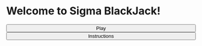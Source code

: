 
<head>
  <link rel="stylesheet" href="assets/css/style.css" />
</head>
<body>
  <div class="container content-container">
    <h1 class="blackjack-title">Welcome to Sigma BlackJack!</h1>
    <div
        class="button-container2"
        style="display: flex; justify-content: center; flex-direction: column"
      >
        <button class="Play">Play</button>
        <button class="instructions">Instructions</button>
      </div>
  </div>
</body>
